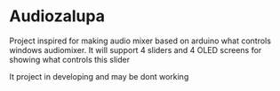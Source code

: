 # Audiozalupa

Project inspired for making audio mixer based on arduino what controls windows audiomixer. It will support 4 sliders and 4 OLED screens for showing what controls this slider

It project in developing and may be dont working
